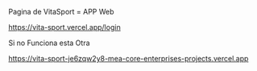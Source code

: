 Pagina de VitaSport = APP Web

https://vita-sport.vercel.app/login

Si no Funciona esta Otra 

https://vita-sport-je6zqw2y8-mea-core-enterprises-projects.vercel.app
